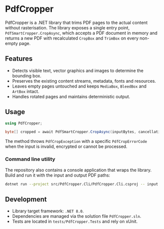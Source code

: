 # PdfCropper

PdfCropper is a .NET library that trims PDF pages to the actual content without rasterisation. The library exposes a single entry point, `PdfSmartCropper.CropAsync`, which accepts a PDF document in memory and returns a new PDF with recalculated `CropBox` and `TrimBox` on every non-empty page.

## Features

* Detects visible text, vector graphics and images to determine the bounding box.
* Preserves the existing content streams, metadata, fonts and resources.
* Leaves empty pages untouched and keeps `MediaBox`, `BleedBox` and `ArtBox` intact.
* Handles rotated pages and maintains deterministic output.

## Usage

```csharp
using PdfCropper;

byte[] cropped = await PdfSmartCropper.CropAsync(inputBytes, cancellationToken);
```

The method throws `PdfCropException` with a specific `PdfCropErrorCode` when the input is invalid, encrypted or cannot be processed.

### Command line utility

The repository also contains a console application that wraps the library. Build and run it with the input and output PDF paths:

```bash
dotnet run --project src/PdfCropper.Cli/PdfCropper.Cli.csproj -- input.pdf output.pdf
```

## Development

* Library target framework: `.NET 8.0`.
* Dependencies are managed via the solution file `PdfCropper.sln`.
* Tests are located in `tests/PdfCropper.Tests` and rely on xUnit.

